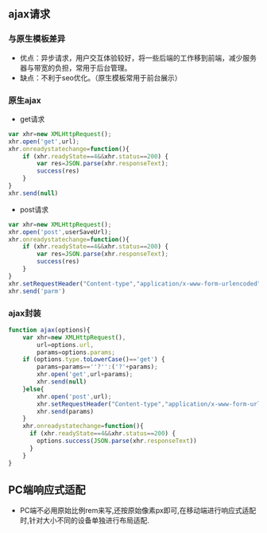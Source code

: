 ## ajax请求
### 与原生模板差异
+ 优点：异步请求，用户交互体验较好，将一些后端的工作移到前端，减少服务器与带宽的负担，常用于后台管理。
+ 缺点：不利于seo优化。（原生模板常用于前台展示）
### 原生ajax
+ get请求
```js
var xhr=new XMLHttpRequest();
xhr.open('get',url);
xhr.onreadystatechange=function(){
	if (xhr.readyState==4&&xhr.status==200) {
		var res=JSON.parse(xhr.responseText);
		success(res)
	}
}
xhr.send(null)
```
+ post请求
```js
var xhr=new XMLHttpRequest();
xhr.open('post',userSaveUrl);
xhr.onreadystatechange=function(){
	if (xhr.readyState==4&&xhr.status==200) {
		var res=JSON.parse(xhr.responseText);
		success(res)
	}
}
xhr.setRequestHeader("Content-type","application/x-www-form-urlencoded");
xhr.send('parm')
```
### ajax封装
```js
function ajax(options){
    var xhr=new XMLHttpRequest(),
        url=options.url,
        params=options.params;
    if (options.type.toLowerCase()=='get') {
        params=params==''?'':('?'+params);
        xhr.open('get',url+params);
        xhr.send(null)
    }else{
        xhr.open('post',url);
        xhr.setRequestHeader("Content-type","application/x-www-form-urlencoded");
        xhr.send(params)
    }
    xhr.onreadystatechange=function(){
      if (xhr.readyState==4&&xhr.status==200) {
        options.success(JSON.parse(xhr.responseText))
      }
    }
}
```
## PC端响应式适配
+ PC端不必用原始比例rem来写,还按原始像素px即可,在移动端进行响应式适配时,针对大小不同的设备单独进行布局适配.